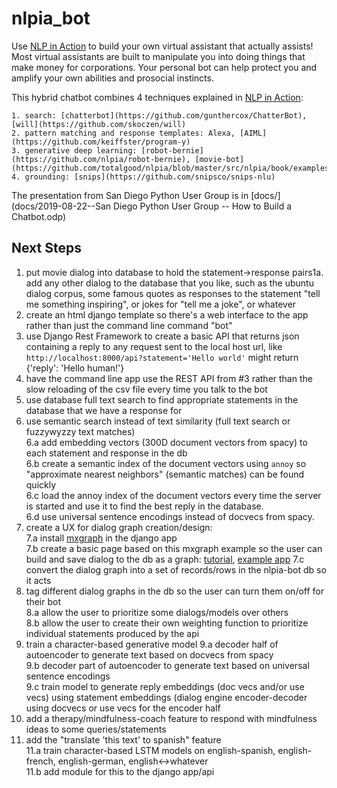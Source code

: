 # nlpia_bot

Use [NLP in Action](https://www.manning.com/books/natural-language-processing-in-action) to build your own virtual assistant that actually assists! Most virtual assistants are built to manipulate you into doing things that make money for corporations. Your personal bot can help protect you and amplify your own abilities and prosocial instincts.

This hybrid chatbot combines 4 techniques explained in [NLP in Action](https://www.manning.com/books/natural-language-processing-in-action):

    1. search: [chatterbot](https://github.com/gunthercox/ChatterBot), [will](https://github.com/skoczen/will)
    2. pattern matching and response templates: Alexa, [AIML](https://github.com/keiffster/program-y)
    3. generative deep learning: [robot-bernie](https://github.com/nlpia/robot-bernie), [movie-bot](https://github.com/totalgood/nlpia/blob/master/src/nlpia/book/examples/ch10_movie_dialog_chatbot.py)
    4. grounding: [snips](https://github.com/snipsco/snips-nlu)

The presentation from San Diego Python User Group is in [docs/](docs/2019-08-22--San Diego Python User Group -- How to Build a Chatbot.odp)

## Next Steps

1. put movie dialog into database to hold the statement->response pairs1a. add any other dialog to the database that you like, such as the ubuntu dialog corpus, some famous quotes as responses to the statement "tell me something inspiring", or jokes for "tell me a joke", or whatever  
2. create an html django template so there's a web interface to the app rather than just the command line command "bot"  
3. use Django Rest Framework to create a basic API that returns json containing a reply to any request sent to the local host url, like `http://localhost:8000/api?statement='Hello world'` might return {'reply': 'Hello human!'}  
4. have the command line app use the REST API from #3 rather than the slow reloading of the csv file every time you talk to the bot  
5. use database full text search to find appropriate statements in the database that we have a response for  
6. use semantic search instead of text similarity (full text search or fuzzywyzzy text matches)  
    6.a add embedding vectors (300D document vectors from spacy) to each statement and response in the db  
    6.b create a semantic index of the document vectors using `annoy` so "approximate nearest neighbors" (semantic matches) can be found quickly  
    6.c load the annoy index of the document vectors every time the server is started and use it to find the best reply in the database.  
    6.d use universal sentence encodings instead of docvecs from spacy.  
7. create a UX for dialog graph creation/design:  
    7.a install [mxgraph](https://github.com/totalgood/mxgraph) in the django app  
    7.b create a basic page based on this mxgraph example so the user can build and save dialog to the db as a graph: [tutorial](https://jgraph.github.io/mxgraph/docs/tutorial.html#1), [example app](https://jgraph.github.io/mxgraph/javascript/examples/grapheditor/www/index.html)
    7.c convert the dialog graph into a set of records/rows in the nlpia-bot db so it acts  
8. tag different dialog graphs in the db so the user can turn them on/off for their bot  
    8.a allow the user to prioritize some dialogs/models over others  
    8.b allow the user to create their own weighting function to prioritize individual statements produced by the api  
9. train a character-based generative model
    9.a decoder half of autoencoder to generate text based on docvecs from spacy  
    9.b decoder part of autoencoder to generate text based on universal sentence encodings  
    9.c train model to generate reply embeddings (doc vecs and/or use vecs) using statement embeddings (dialog engine encoder-decoder using docvecs or use vecs for the encoder half  
10. add a therapy/mindfulness-coach feature to respond with mindfulness ideas to some queries/statements
11. add the "translate 'this text' to spanish" feature  
    11.a train character-based LSTM models on english-spanish, english-french, english-german, english<->whatever  
    11.b add module for this to the django app/api  
